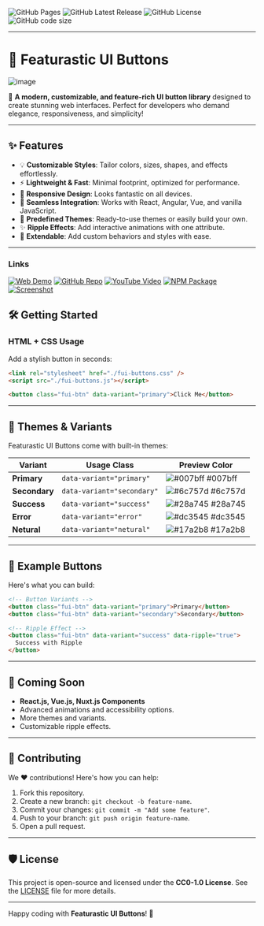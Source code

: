 ![GitHub Pages](https://img.shields.io/github/deployments/nexoscreation/featurastic-ui-buttons/github-pages.svg?style=flat-square&color=cyan)
![GitHub Latest Release](https://img.shields.io/github/v/release/nexoscreation/featurastic-ui-buttons.svg?style=flat-square&color=cyan)
![GitHub License](https://img.shields.io/github/license/nexoscreation/featurastic-ui-buttons.svg?style=flat-square&color=cyan)
![GitHub code size](https://img.shields.io/github/languages/code-size/nexoscreation/featurastic-ui-buttons.svg?style=flat-square&color=cyan)

---

# 🚀 Featurastic UI Buttons

![image](https://github.com/user-attachments/assets/e5f981a7-8d70-4d87-897f-8254eca27383)

🎨 **A modern, customizable, and feature-rich UI button library** designed to create stunning web interfaces. Perfect for developers who demand elegance, responsiveness, and simplicity!

---

## ✨ Features

- 💡 **Customizable Styles**: Tailor colors, sizes, shapes, and effects effortlessly.
- ⚡ **Lightweight & Fast**: Minimal footprint, optimized for performance.
- 📱 **Responsive Design**: Looks fantastic on all devices.
- 🔌 **Seamless Integration**: Works with React, Angular, Vue, and vanilla JavaScript.
- 🌈 **Predefined Themes**: Ready-to-use themes or easily build your own.
- ✨ **Ripple Effects**: Add interactive animations with one attribute.
- 🌟 **Extendable**: Add custom behaviors and styles with ease.

---

### Links

[![Web Demo](https://img.shields.io/badge/Web-Demo-blue?style=for-the-badge&logo=google-chrome)](https://nexoscreation.github.io/featurastic-ui-buttons)
[![GitHub Repo](https://img.shields.io/badge/GitHub-Repo-green?style=for-the-badge&logo=github)](https://github.com/nexoscreation/featurastic-ui-buttons)
[![YouTube Video](https://img.shields.io/badge/YouTube-Video-red?style=for-the-badge&logo=youtube)](https://youtu.be/rMnDe0iEGRs?si=B2viVesOhHYusbBG)
[![NPM Package](https://img.shields.io/badge/NPM-Package-orange?style=for-the-badge&logo=npm)](https://www.npmjs.com/package/featurastic-ui-buttons)
[![Screenshot](https://img.shields.io/badge/Screenshot-Image-yellow?style=for-the-badge&logo=image)](https://github.com/user-attachments/assets/bfd4aa64-12e4-4fd7-bfb5-ddad41720626)

## <!--  -->

## 🛠️ Getting Started

### HTML + CSS Usage

Add a stylish button in seconds:

```html
<link rel="stylesheet" href="./fui-buttons.css" />
<script src="./fui-buttons.js"></script>

<button class="fui-btn" data-variant="primary">Click Me</button>
```

<!-- ### JavaScript Integration

```javascript
import './fui-buttons.css';

document.addEventListener('DOMContentLoaded', () => {
  const button = document.createElement('button');
  button.className = 'fui-btn';
  button.setAttribute('data-variant', 'success');
  button.innerText = 'Dynamically Created Button';
  document.body.appendChild(button);
});
``` -->

---

## 🌟 Themes & Variants

Featurastic UI Buttons come with built-in themes:

| Variant       | Usage Class                | Preview Color                                                        |
| ------------- | -------------------------- | -------------------------------------------------------------------- |
| **Primary**   | `data-variant="primary"`   | ![#007bff](https://via.placeholder.com/15/007bff/007bff.png) #007bff |
| **Secondary** | `data-variant="secondary"` | ![#6c757d](https://via.placeholder.com/15/6c757d/6c757d.png) #6c757d |
| **Success**   | `data-variant="success"`   | ![#28a745](https://via.placeholder.com/15/28a745/28a745.png) #28a745 |
| **Error**     | `data-variant="error"`     | ![#dc3545](https://via.placeholder.com/15/dc3545/dc3545.png) #dc3545 |
| **Netural**   | `data-variant="netural"`   | ![#17a2b8](https://via.placeholder.com/15/17a2b8/17a2b8.png) #17a2b8 |

---

## 🌈 Example Buttons

Here's what you can build:

```html
<!-- Button Variants -->
<button class="fui-btn" data-variant="primary">Primary</button>
<button class="fui-btn" data-variant="secondary">Secondary</button>

<!-- Ripple Effect -->
<button class="fui-btn" data-variant="success" data-ripple="true">
  Success with Ripple
</button>
```

---

## 🎉 Coming Soon

- **React.js, Vue.js, Nuxt.js Components**
- Advanced animations and accessibility options.
- More themes and variants.
- Customizable ripple effects.

---

## 🤝 Contributing

We ❤️ contributions! Here's how you can help:

1. Fork this repository.
2. Create a new branch: `git checkout -b feature-name`.
3. Commit your changes: `git commit -m "Add some feature"`.
4. Push to your branch: `git push origin feature-name`.
5. Open a pull request.

---

## 🛡️ License

This project is open-source and licensed under the **CC0-1.0 License**. See the [LICENSE](LICENSE) file for more details.

---

Happy coding with **Featurastic UI Buttons**! 🚀
